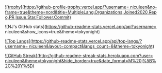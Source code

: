 [![trophy](https://github-profile-trophy.vercel.app/?username=
niculeen&no-frame=true&theme=nord&title=MultipleLang,Organizations,Joined2020,Repo,PR,Issue,Star,Follower,Commit)](https://github.com/ryo-ma/github-profile-trophy)

![NJ's GitHub stats](https://github-readme-stats.vercel.app/api?username=
niculeen&show_icons=true&theme=tokyonight)

[![Top Langs](https://github-readme-stats.vercel.app/api/top-langs/?username=
niculeen&layout=compact&langs_count=8&theme=tokyonight)](https://github.com/anuraghazra/github-readme-stats)

[![GitHub Streak](http://github-readme-streak-stats.herokuapp.com?user=
niculeen&theme=tokyonight&hide_border=true&date_format=M%20j%5B%2C%20Y%5D)](https://git.io/streak-stats)
